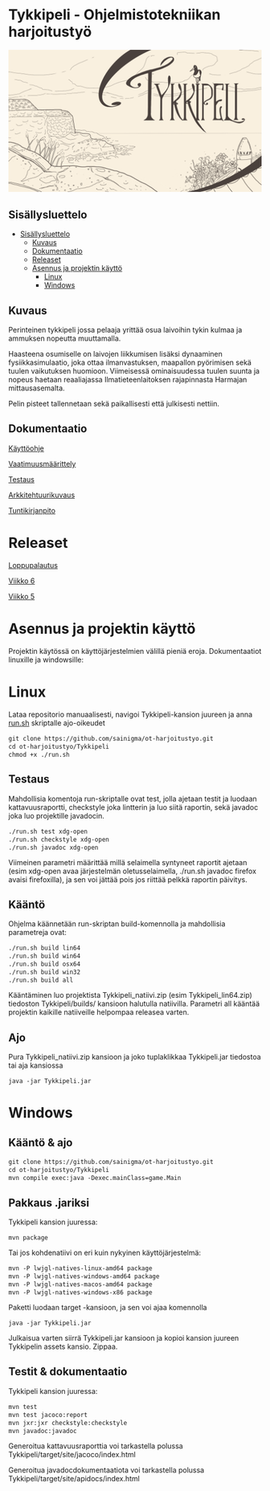 # Tykkipeli - Ohjelmistotekniikan harjoitustyö
![kansikuva](./dokumentaatio/assets/kansi.png)

## Sisällysluettelo

- [Sisällysluettelo](#sisällysluettelo)
    - [Kuvaus](#kuvaus)
    - [Dokumentaatio](#dokumentaatio)
    - [Releaset](#releaset)
    - [Asennus ja projektin käyttö](#asennus-ja-projektin-käyttö)
        - [Linux](#Linux)
        - [Windows](#Windows)

## Kuvaus

Perinteinen tykkipeli jossa pelaaja yrittää osua laivoihin tykin kulmaa ja ammuksen nopeutta muuttamalla. 

Haasteena osumiselle on laivojen liikkumisen lisäksi dynaaminen fysiikkasimulaatio, joka ottaa ilmanvastuksen, maapallon pyörimisen sekä tuulen vaikutuksen huomioon. Viimeisessä ominaisuudessa tuulen suunta ja nopeus haetaan reaaliajassa Ilmatieteenlaitoksen rajapinnasta Harmajan mittausasemalta. 

Pelin pisteet tallennetaan sekä paikallisesti että julkisesti nettiin.

## Dokumentaatio

[Käyttöohje](/dokumentaatio/kayttoohje.md)

[Vaatimuusmäärittely](/dokumentaatio/vaatimusmaarittely.md)

[Testaus](/dokumentaatio/testaus.md)

[Arkkitehtuurikuvaus](/dokumentaatio/arkkitehtuuri.md)

[Tuntikirjanpito](/dokumentaatio/tuntikirjanpito.md)

# Releaset

[Loppupalautus](https://github.com/sainigma/ot-harjoitustyo/releases/tag/1.0)

[Viikko 6](https://github.com/sainigma/ot-harjoitustyo/releases/tag/0.8)

[Viikko 5](https://github.com/sainigma/ot-harjoitustyo/releases/tag/0.6)

# Asennus ja projektin käyttö

Projektin käytössä on käyttöjärjestelmien välillä pieniä eroja. Dokumentaatiot linuxille ja windowsille:

# Linux

Lataa repositorio manuaalisesti, navigoi Tykkipeli-kansion juureen ja anna [run.sh](/Tykkipeli/run.sh) skriptalle ajo-oikeudet

    git clone https://github.com/sainigma/ot-harjoitustyo.git
    cd ot-harjoitustyo/Tykkipeli
    chmod +x ./run.sh

## Testaus

Mahdollisia komentoja run-skriptalle ovat test, jolla ajetaan testit ja luodaan kattavuusraportti, checkstyle joka lintterin ja luo siitä raportin, sekä javadoc joka luo projektille javadocin. 

    ./run.sh test xdg-open
    ./run.sh checkstyle xdg-open
    ./run.sh javadoc xdg-open

Viimeinen parametri määrittää millä selaimella syntyneet raportit ajetaan (esim xdg-open avaa järjestelmän oletusselaimella, ./run.sh javadoc firefox avaisi firefoxilla), ja sen voi jättää pois jos riittää pelkkä raportin päivitys.

## Kääntö

Ohjelma käännetään run-skriptan build-komennolla ja mahdollisia parametreja ovat:

    ./run.sh build lin64
    ./run.sh build win64
    ./run.sh build osx64
    ./run.sh build win32
    ./run.sh build all

Kääntäminen luo projektista Tykkipeli_natiivi.zip (esim Tykkipeli_lin64.zip) tiedoston Tykkipeli/builds/ kansioon halutulla natiivilla. Parametri all kääntää projektin kaikille natiiveille helpompaa releasea varten.

## Ajo

Pura Tykkipeli_natiivi.zip kansioon ja joko tuplaklikkaa Tykkipeli.jar tiedostoa tai aja kansiossa

    java -jar Tykkipeli.jar

# Windows

## Kääntö & ajo

    git clone https://github.com/sainigma/ot-harjoitustyo.git
    cd ot-harjoitustyo/Tykkipeli
    mvn compile exec:java -Dexec.mainClass=game.Main

## Pakkaus .jariksi

Tykkipeli kansion juuressa:

    mvn package

Tai jos kohdenatiivi on eri kuin nykyinen käyttöjärjestelmä:

    mvn -P lwjgl-natives-linux-amd64 package
    mvn -P lwjgl-natives-windows-amd64 package
    mvn -P lwjgl-natives-macos-amd64 package
    mvn -P lwjgl-natives-windows-x86 package


Paketti luodaan target -kansioon, ja sen voi ajaa komennolla

    java -jar Tykkipeli.jar

Julkaisua varten siirrä Tykkipeli.jar kansioon ja kopioi kansion juureen Tykkipelin assets kansio. Zippaa.

## Testit & dokumentaatio

Tykkipeli kansion juuressa:

    mvn test
    mvn test jacoco:report
    mvn jxr:jxr checkstyle:checkstyle
    mvn javadoc:javadoc

Generoitua kattavuusraporttia voi tarkastella polussa Tykkipeli/target/site/jacoco/index.html

Generoitua javadocdokumentaatiota voi tarkastella polussa Tykkipeli/target/site/apidocs/index.html